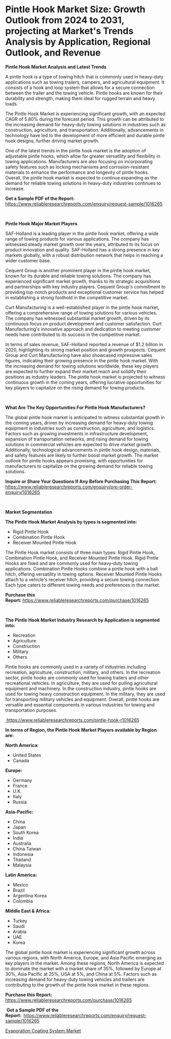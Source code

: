 <p><h1>Pintle Hook Market Size: Growth Outlook from 2024 to 2031, projecting at Market's Trends Analysis by Application, Regional Outlook, and Revenue</h1></p><p><strong>Pintle Hook Market Analysis and Latest Trends</strong></p>
<p><p>A pintle hook is a type of towing hitch that is commonly used in heavy-duty applications such as towing trailers, campers, and agricultural equipment. It consists of a hook and loop system that allows for a secure connection between the trailer and the towing vehicle. Pintle hooks are known for their durability and strength, making them ideal for rugged terrain and heavy loads.</p><p>The Pintle Hook Market is experiencing significant growth, with an expected CAGR of 5.80% during the forecast period. This growth can be attributed to the increasing demand for heavy-duty towing solutions in industries such as construction, agriculture, and transportation. Additionally, advancements in technology have led to the development of more efficient and durable pintle hook designs, further driving market growth.</p><p>One of the latest trends in the pintle hook market is the adoption of adjustable pintle hooks, which allow for greater versatility and flexibility in towing applications. Manufacturers are also focusing on incorporating safety features such as locking mechanisms and corrosion-resistant materials to enhance the performance and longevity of pintle hooks. Overall, the pintle hook market is expected to continue expanding as the demand for reliable towing solutions in heavy-duty industries continues to increase.</p></p>
<p><strong>Get a Sample PDF of the Report:&nbsp;</strong> <a href="https://www.reliableresearchreports.com/enquiry/request-sample/1016265">https://www.reliableresearchreports.com/enquiry/request-sample/1016265</a></p>
<p>&nbsp;</p>
<p><strong>Pintle Hook Major Market Players</strong></p>
<p><p>SAF-Holland is a leading player in the pintle hook market, offering a wide range of towing products for various applications. The company has witnessed steady market growth over the years, attributed to its focus on product innovation and quality. SAF-Holland has a strong presence in key markets globally, with a robust distribution network that helps in reaching a wider customer base.</p><p>Cequent Group is another prominent player in the pintle hook market, known for its durable and reliable towing solutions. The company has experienced significant market growth, thanks to its strategic acquisitions and partnerships with key industry players. Cequent Group's commitment to providing top-notch products and exceptional customer service has helped in establishing a strong foothold in the competitive market.</p><p>Curt Manufacturing is a well-established player in the pintle hook market, offering a comprehensive range of towing solutions for various vehicles. The company has witnessed substantial market growth, driven by its continuous focus on product development and customer satisfaction. Curt Manufacturing's innovative approach and dedication to meeting customer needs have contributed to its success in the competitive market.</p><p>In terms of sales revenue, SAF-Holland reported a revenue of $1.2 billion in 2020, highlighting its strong market position and growth prospects. Cequent Group and Curt Manufacturing have also showcased impressive sales figures, indicating their growing presence in the pintle hook market. With the increasing demand for towing solutions worldwide, these key players are expected to further expand their market reach and solidify their positions as industry leaders. The pintle hook market is projected to witness continuous growth in the coming years, offering lucrative opportunities for key players to capitalize on the rising demand for towing products.</p></p>
<p>&nbsp;</p>
<p><strong>What Are The Key Opportunities For Pintle Hook Manufacturers?</strong></p>
<p><p>The global pintle hook market is anticipated to witness substantial growth in the coming years, driven by increasing demand for heavy-duty towing equipment in industries such as construction, agriculture, and logistics. Factors such as growing investments in infrastructure development, expansion of transportation networks, and rising demand for towing solutions in commercial vehicles are expected to drive market growth. Additionally, technological advancements in pintle hook design, materials, and safety features are likely to further boost market growth. The market outlook for pintle hooks appears promising, with opportunities for manufacturers to capitalize on the growing demand for reliable towing solutions.</p></p>
<p><strong>Inquire or Share Your Questions If Any Before Purchasing This Report:</strong> <a href="https://www.reliableresearchreports.com/enquiry/pre-order-enquiry/1016265">https://www.reliableresearchreports.com/enquiry/pre-order-enquiry/1016265</a></p>
<p>&nbsp;</p>
<p><strong>Market Segmentation</strong></p>
<p><strong>The Pintle Hook Market Analysis by types is segmented into:</strong></p>
<p><ul><li>Rigid Pintle Hook</li><li>Combination Pintle Hook</li><li>Receiver Mounted Pintle Hook</li></ul></p>
<p><p>The Pintle Hook market consists of three main types: Rigid Pintle Hook, Combination Pintle Hook, and Receiver Mounted Pintle Hook. Rigid Pintle Hooks are fixed and are commonly used for heavy-duty towing applications. Combination Pintle Hooks combine a pintle hook with a ball hitch, offering versatility in towing options. Receiver Mounted Pintle Hooks attach to a vehicle's receiver hitch, providing a secure towing connection. Each type caters to different towing needs and preferences in the market.</p></p>
<p><strong>Purchase this Report:&nbsp;</strong><a href="https://www.reliableresearchreports.com/purchase/1016265">https://www.reliableresearchreports.com/purchase/1016265</a></p>
<p>&nbsp;</p>
<p><strong>The Pintle Hook Market Industry Research by Application is segmented into:</strong></p>
<p><ul><li>Recreation</li><li>Agriculture</li><li>Construction</li><li>Military</li><li>Others</li></ul></p>
<p><p>Pintle hooks are commonly used in a variety of industries including recreation, agriculture, construction, military, and others. In the recreation sector, pintle hooks are commonly used for towing trailers and other recreational vehicles. In agriculture, they are used for pulling agricultural equipment and machinery. In the construction industry, pintle hooks are used for towing heavy construction equipment. In the military, they are used for transporting military vehicles and equipment. Overall, pintle hooks are versatile and essential components in various industries for towing and transportation purposes.</p></p>
<p><a href="https://www.reliableresearchreports.com/pintle-hook-r1016265">&nbsp;https://www.reliableresearchreports.com/pintle-hook-r1016265</a></p>
<p><strong>In terms of Region, the Pintle Hook Market Players available by Region are:</strong></p>
<p>
    <p> <strong> North America: </strong>
        <ul>
            <li>United States</li>
            <li>Canada</li>
        </ul>
        </p> 
    <p> <strong> Europe: </strong>
        <ul>
            <li>Germany</li>
            <li>France</li>
            <li>U.K.</li>
            <li>Italy</li>
            <li>Russia</li>
        </ul>
        </p> 
    <p> <strong> Asia-Pacific: </strong>
        <ul>
            <li>China</li>
            <li>Japan</li>
            <li>South Korea</li>
            <li>India</li>
            <li>Australia</li>
            <li>China Taiwan</li>
            <li>Indonesia</li>
            <li>Thailand</li>
            <li>Malaysia</li>
        </ul>
        </p> 
    <p> <strong> Latin America: </strong>
        <ul>
            <li>Mexico</li>
            <li>Brazil</li>
            <li>Argentina Korea</li>
            <li>Colombia</li>
        </ul>
        </p> 
    <p> <strong> Middle East & Africa: </strong>
        <ul>
            <li>Turkey</li>
            <li>Saudi</li>
            <li>Arabia</li>
            <li>UAE</li>
            <li>Korea</li>
        </ul>
    </p>
    </p>
<p><p>The global pintle hook market is experiencing significant growth across various regions, with North America, Europe, and Asia Pacific emerging as key players in the market. Among these regions, North America is expected to dominate the market with a market share of 35%, followed by Europe at 30%, Asia Pacific at 25%, USA at 5%, and China at 5%. Factors such as increasing demand for heavy-duty towing vehicles and trailers are contributing to the growth of the pintle hook market in these regions.</p></p>
<p><strong>Purchase this Report: </strong><a href="https://www.reliableresearchreports.com/purchase/1016265">https://www.reliableresearchreports.com/purchase/1016265</a></p>
<p>&nbsp;<strong>Get a Sample PDF of the Report:&nbsp;&nbsp;</strong><a href="https://www.reliableresearchreports.com/enquiry/request-sample/1016265">https://www.reliableresearchreports.com/enquiry/request-sample/1016265</a></p>
<p><strong></strong></p>
<p><p><a href="https://view.publitas.com/reportprime-1/evaporation-coating-system-market-size-is-growing-at-cagr-of-13-6-and-this-report-covers-analysis-by-type-application-growth-and-forecast-2024-2031/">Evaporation Coating System Market</a></p></p>